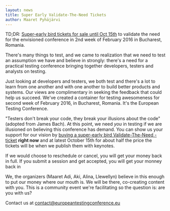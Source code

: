 ```yaml
---
layout: news
title: Super Early Validate-The-Need Tickets
author: Maaret Pyhäjärvi
---
```

TD;DR: <a href="https://holvi.com/shop/EuroTestingConf/product/307fb905d2067da1cf9c6a68c2e31e33/">Super-early bird tickets for sale until Oct 15th</a> to validate the need for the envisioned conference in 2nd week of February 2016 in Bucharest, Romania.

There's many things to test, and we came to realization that we need to test an assumption we have and believe in strongly: there's a need for a practical testing conference bringing together developers, testers and analysts on testing.

Just looking at developers and testers, we both test and there's a lot to learn from one another and with one another to build better products and systems. Our views are complimentary in seeking the feedback that could help us succeed.  We've created a container for testing awesomeness for second week of February 2016, in Bucharest, Romania. It's the European Testing Conference.

"Testers don't break your code, they break your illusions about the code" (adopted from James Bach). At this point, we need *you* in testing if we are illusioned on believing this conference has demand. You can show us your support for our vision by <a href="https://holvi.com/shop/EuroTestingConf/product/307fb905d2067da1cf9c6a68c2e31e33/">buying a super-early bird Validate-The-Need -ticket</a> <b>right now</b> and at latest October 15th for about half the price the tickets will be when we publish them with keynotes.

If we would choose to reschedule or cancel, you will get your money back in full. If you submit a session and get accepted, you will get your monney back in

We, the organizers (Maaret Adi, Aki, Alina, Llewellyn) believe in this enough to put our money where our mouth is. We will be there, co-creating content with you. This is a community event we're facilitating so the question is: are you with us?

Contact us at <a href="mailto:contact@europeantestingconference.eu">contact@europeantestingconference.eu</a>
